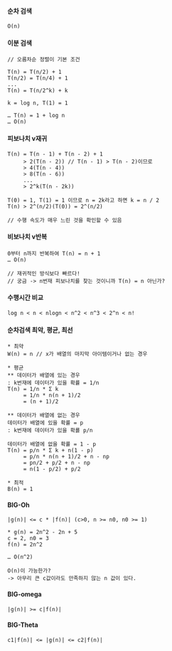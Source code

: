 #### 순차 검색
```text
O(n)
```
#### 이분 검색
```text
// 오름차순 정렬이 기본 조건

T(n) = T(n/2) + 1
T(n/2) = T(n/4) + 1
...
T(n) = T(n/2^k) + k

k = log n, T(1) = 1

… T(n) = 1 + log n
… O(n)
```

#### 피보나치 v재귀
```text
T(n) = T(n - 1) + T(n - 2) + 1
     > 2(T(n - 2)) // T(n - 1) > T(n - 2)이므로 
     > 4(T(n - 4))
     > 8(T(n - 6))
     ...
     > 2^k(T(n - 2k))
     
T(0) = 1, T(1) = 1 이므로 n = 2k라고 하면 k = n / 2
T(n) > 2^(n/2)(T(0)) = 2^(n/2)

// 수행 속도가 매우 느린 것을 확인할 수 있음 
```

#### 비보나치 v반복
```text
0부터 n까지 반복하여 T(n) = n + 1
… O(n)

// 재귀적인 방식보다 빠르다!
// 궁금 -> n번재 피보나치를 찾는 것이니까 T(n) = n 아닌가? 
```

#### 수행시간 비교
```text
log n < n < nlogn < n^2 < n^3 < 2^n < n!
```
#### 순차검색 최악, 평균, 최선
```text
* 최약 
W(n) = n // x가 배열의 마지막 아이템이거나 없는 경우

* 평균
** 데이터가 배열에 있는 경우
: k번재에 데이터가 있을 확률 = 1/n
T(n) = 1/n * Σ k
     = 1/n * n(n + 1)/2 
     = (n + 1)/2
     
** 데이터가 배열에 없는 경우
데이터가 배열에 있을 확률 = p
: k번재에 데이터가 있을 확룔 p/n

데이터가 배열에 없을 확률 = 1 - p
T(n) = p/n * Σ k + n(1 - p)
     = p/n * n(n + 1)/2 + n - np
     = pn/2 + p/2 + n - np
     = n(1 - p/2) + p/2
     
* 최적
B(n) = 1 
```

#### BIG-Oh
```text
|g(n)| <= c * |f(n)| (c>0, n >= n0, n0 >= 1)
```

```text
* g(n) = 2n^2 - 2n + 5
c = 2, n0 = 3
f(n) = 2n^2

… O(n^2)

O(n)이 가능한가?
-> 아무리 큰 c값이라도 만족하지 않는 n 값이 있다.
```

#### BIG-omega
```text
|g(n)| >= c|f(n)|
```

#### BIG-Theta
```text
c1|f(n)| <= |g(n)| <= c2|f(n)|
```

